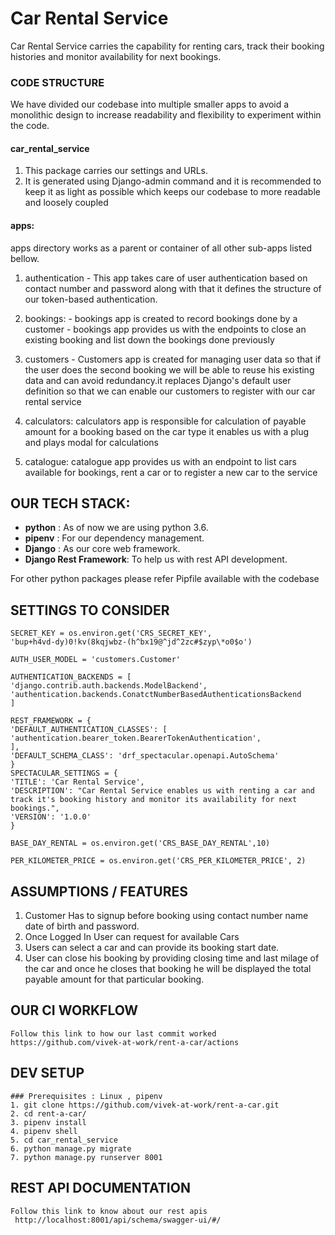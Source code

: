 # Car Rental Service

Car Rental Service carries the capability for renting cars, track their booking histories and monitor availability for next bookings.

### CODE STRUCTURE

We have divided our codebase into multiple smaller apps to avoid a monolithic design to increase readability and flexibility to experiment within the code.

#### car_rental_service

1.  This package carries our settings and URLs.
2.  It is generated using Django-admin command and it is recommended to keep it as light as possible which keeps our codebase to more readable and loosely coupled

#### apps:

apps directory works as a parent or container of all other sub-apps listed bellow.

1.  authentication - This app takes care of user authentication based on contact number and password along with that it defines the structure of our token-based authentication.

2.  bookings: - bookings app is created to record bookings done by a customer - bookings app provides us with the endpoints to close an existing booking and list down the bookings done previously

3.  customers - Customers app is created for managing user data so that if the user does the second booking we will be able to reuse his existing data and can avoid redundancy.it replaces Django's default user definition so that we can enable our customers to register with our car rental service

4.  calculators: calculators app is responsible for calculation of payable amount for a booking based on the car type it enables us with a plug and plays modal for calculations

5.  catalogue: catalogue app provides us with an endpoint to list cars available for bookings, rent a car or to register a new car to the service

## OUR TECH STACK:

- **python** : As of now we are using python 3.6.
- **pipenv** : For our dependency management.
- **Django** : As our core web framework.
- **Django Rest Framework**: To help us with rest API development.

For other python packages please refer Pipfile available with the codebase

## SETTINGS TO CONSIDER

```
SECRET_KEY = os.environ.get('CRS_SECRET_KEY',
'bup+h4vd-dy)0!kv(8kqjwbz-(h^bx19@^jd^2zc#$zyp\*o0$o')

AUTH_USER_MODEL = 'customers.Customer'

AUTHENTICATION_BACKENDS = [
'django.contrib.auth.backends.ModelBackend',
'authentication.backends.ConatctNumberBasedAuthenticationsBackend
]

REST_FRAMEWORK = {
'DEFAULT_AUTHENTICATION_CLASSES': [
'authentication.bearer_token.BearerTokenAuthentication',
],
'DEFAULT_SCHEMA_CLASS': 'drf_spectacular.openapi.AutoSchema'
}
SPECTACULAR_SETTINGS = {
'TITLE': 'Car Rental Service',
'DESCRIPTION': "Car Rental Service enables us with renting a car and track it's booking history and monitor its availability for next bookings.",
'VERSION': '1.0.0'
}

BASE_DAY_RENTAL = os.environ.get('CRS_BASE_DAY_RENTAL',10)

PER_KILOMETER_PRICE = os.environ.get('CRS_PER_KILOMETER_PRICE', 2)
```

## ASSUMPTIONS / FEATURES

1.  Customer Has to signup before booking using contact number name date of birth and password.
2.  Once Logged In User can request for available Cars
3.  Users can select a car and can provide its booking start date.
4.  User can close his booking by providing closing time and last milage of the car and once he closes that booking he will be displayed the total payable amount for that particular booking.

## OUR CI WORKFLOW

    Follow this link to how our last commit worked
    https://github.com/vivek-at-work/rent-a-car/actions

## DEV SETUP

    ### Prerequisites : Linux , pipenv
    1. git clone https://github.com/vivek-at-work/rent-a-car.git
    2. cd rent-a-car/
    3. pipenv install
    4. pipenv shell
    5. cd car_rental_service
    6. python manage.py migrate
    7. python manage.py runserver 8001

## REST API DOCUMENTATION

    Follow this link to know about our rest apis
     http://localhost:8001/api/schema/swagger-ui/#/
